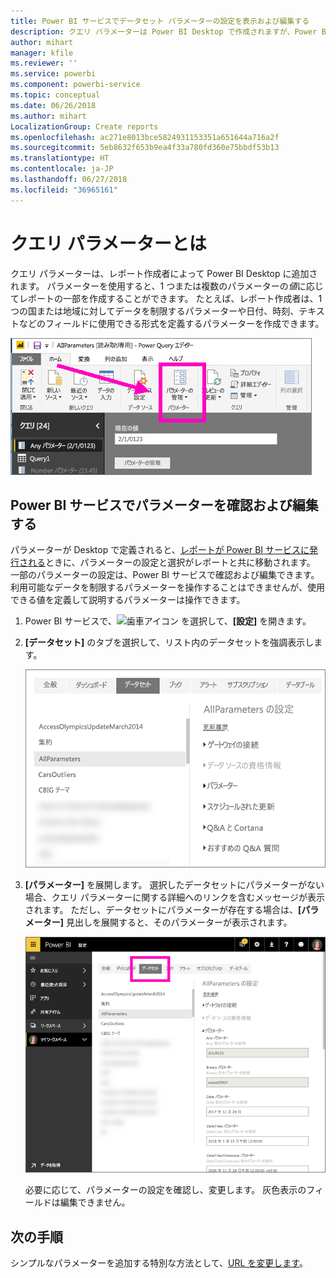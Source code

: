 ```yaml
---
title: Power BI サービスでデータセット パラメーターの設定を表示および編集する
description: クエリ パラメーターは Power BI Desktop で作成されますが、Power BI サービスで確認および更新できます
author: mihart
manager: kfile
ms.reviewer: ''
ms.service: powerbi
ms.component: powerbi-service
ms.topic: conceptual
ms.date: 06/26/2018
ms.author: mihart
LocalizationGroup: Create reports
ms.openlocfilehash: ac271e8013bce5824931153351a651644a716a2f
ms.sourcegitcommit: 5eb8632f653b9ea4f33a780fd360e75bbdf53b13
ms.translationtype: HT
ms.contentlocale: ja-JP
ms.lasthandoff: 06/27/2018
ms.locfileid: "36965161"
---
```

# <a name="what-is-a-query-parameter"></a>クエリ パラメーターとは
クエリ パラメーターは、レポート作成者によって Power BI Desktop に追加されます。 パラメーターを使用すると、1 つまたは複数のパラメーターの*値*に応じてレポートの一部を作成することができます。 たとえば、レポート作成者は、1 つの国または地域に対してデータを制限するパラメーターや日付、時刻、テキストなどのフィールドに使用できる形式を定義するパラメーターを作成できます。

![Desktop で [パラメーターの管理] オプションを表示している [ホーム] タブ](media/service-parameters/power-bi-manage-parameters.png)


## <a name="review-and-edit-parameters-in-power-bi-service"></a>Power BI サービスでパラメーターを確認および編集する

パラメーターが Desktop で定義されると、[レポートが Power BI サービスに発行される](desktop-upload-desktop-files.md)ときに、パラメーターの設定と選択がレポートと共に移動されます。 一部のパラメーターの設定は、Power BI サービスで確認および編集できます。利用可能なデータを制限するパラメーターを操作することはできませんが、使用できる値を定義して説明するパラメーターは操作できます。

1. Power BI サービスで、![歯車アイコン](media/service-parameters/power-bi-cog.png) を選択して、**[設定]** を開きます。

2. **[データセット]** のタブを選択して、リスト内のデータセットを強調表示します。 
    
    ![[データセット] タブが選択されている [設定] ウィンドウ](media/service-parameters/power-bi-select-dataset2.png)

3. **[パラメーター]** を展開します。  選択したデータセットにパラメーターがない場合、クエリ パラメーターに関する詳細へのリンクを含むメッセージが表示されます。 ただし、データセットにパラメーターが存在する場合は、**[パラメーター]** 見出しを展開すると、そのパラメーターが表示されます。 

    ![[パラメーター] が展開されている [設定] ウィンドウ](media/service-parameters/power-bi-settings.png)

    必要に応じて、パラメーターの設定を確認し、変更します。 灰色表示のフィールドは編集できません。 


## <a name="next-steps"></a>次の手順
シンプルなパラメーターを追加する特別な方法として、[URL を変更します](service-url-filters.md)。